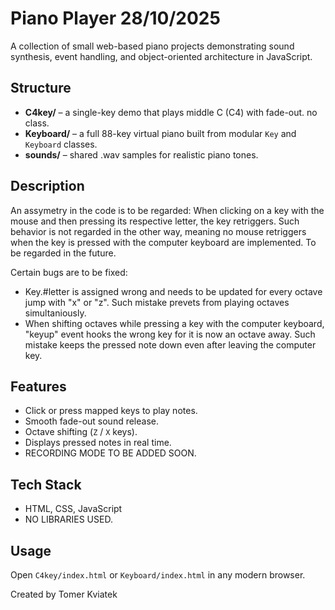 # Piano Player 28/10/2025

A collection of small web-based piano projects demonstrating sound synthesis, event handling, and object-oriented architecture in JavaScript.

## Structure
- **C4key/** – a single-key demo that plays middle C (C4) with fade-out. no class.
- **Keyboard/** – a full 88-key virtual piano built from modular `Key` and `Keyboard` classes.
- **sounds/** – shared .wav samples for realistic piano tones.

## Description
An assymetry in the code is to be regarded:
When clicking on a key with the mouse and then pressing its respective letter, the key retriggers.
Such behavior is not regarded in the other way, meaning no mouse retriggers when the key is pressed with the computer keyboard are implemented.
To be regarded in the future.

Certain bugs are to be fixed:
- Key.#letter is assigned wrong and needs to be updated for every octave jump with "x" or "z".
Such mistake prevets from playing octaves simultaniously.
- When shifting octaves while pressing a key with the computer keyboard, "keyup" event hooks the wrong key for it is now an octave away.
Such mistake keeps the pressed note down even after leaving the computer key.

## Features
- Click or press mapped keys to play notes.
- Smooth fade-out sound release.
- Octave shifting (`Z` / `X` keys).
- Displays pressed notes in real time.
- RECORDING MODE TO BE ADDED SOON.

## Tech Stack
- HTML, CSS, JavaScript
- NO LIBRARIES USED.

## Usage
Open `C4key/index.html` or `Keyboard/index.html` in any modern browser.

Created by Tomer Kviatek
